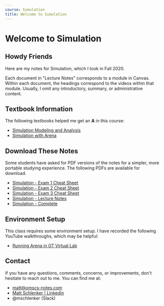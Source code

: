 ```yaml
---
course: Simulation
title: Welcome to Simulation
---
```


# Welcome to Simulation

## Howdy Friends

Here are my notes for Simulation, which I took in Fall 2020.

Each document in "Lecture Notes" corresponds to a module in Canvas. Within each
document, the headings correspond to the videos within that module. Usually, I
omit any introductory, summary, or administrative content.

## Textbook Information

The following textbooks helped me get an **A** in this course:

- [Simulation Modeling and Analysis](https://amzn.to/3au4zN5)
- [Simulation with Arena](https://amzn.to/2E4zTWo)

## Download These Notes

Some students have asked for PDF versions of the notes for a simpler, more
portable studying experience. The following PDFs are available for download.

- [Simulation - Exam 1 Cheat Sheet](https://payhip.com/b/Lk14 'A two-page PDF
  cheat sheet for Simulation Exam 1. The source .tex file is included for easy
  editing.')
- [Simulation - Exam 2 Cheat Sheet](https://payhip.com/b/POqp 'A four-page PDF
  cheat sheet for Simulation Exam 2. The source .tex file is included for easy
  editing.')
- [Simulation - Exam 3 Cheat Sheet](https://payhip.com/b/mZis 'A six-page PDF
  cheat sheet for Simulation Exam 3. The source .tex file is included for easy
  editing.')
- [Simulation - Lecture Notes](https://payhip.com/b/kzli 'The complete set of
  Simulation lecture notes, covering content from all ten modules.')
- [Simulation - Complete](https://payhip.com/b/PZen 'The complete set of
  Simulation notes, including lecture notes and exam review materials.')

## Environment Setup

This class requires some environment setup. I have recorded the following
YouTube walkthroughs, which may be helpful:

- [Running Arena in GT Virtual Lab](https://www.youtube.com/watch?v=fmDfofNywkg)

## Contact

If you have any questions, comments, concerns, or improvements, don't hesitate
to reach out to me. You can find me at:

- [matt@omscs-notes.com](mailto:matt@omscs-notes.com)
- [Matt Schlenker \| Linkedin](https://www.linkedin.com/in/matthew-schlenker/)
- @mschlenker \(Slack\)
